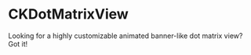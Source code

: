 CKDotMatrixView
===============

Looking for a highly customizable animated banner-like dot matrix view? Got it!
